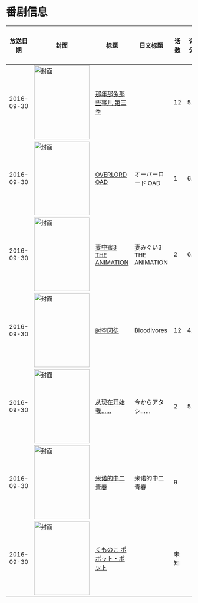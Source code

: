 # 番剧信息

|放送日期|封面|标题|日文标题|话数|评分|评分人数|
|---|---|---|---|---|---|---|
|2016-09-30|<img src="//lain.bgm.tv/pic/cover/c/d6/dd/180485_54581.jpg" alt="封面" style="width:150px;height:200px;object-fit:cover;">|[那年那兔那些事儿 第三季](https://bangumi.tv/subject/180485)||12|5.9|424人评分|
|2016-09-30|<img src="//lain.bgm.tv/pic/cover/c/49/3c/184057_XX8x8.jpg" alt="封面" style="width:150px;height:200px;object-fit:cover;">|[OVERLORD OAD](https://bangumi.tv/subject/184057)|オーバーロード OAD|1|6.3|935人评分|
|2016-09-30|<img src="/img/no_icon_subject.png" alt="封面" style="width:150px;height:200px;object-fit:cover;">|[妻中蜜3 THE ANIMATION](https://bangumi.tv/subject/185974)|妻みぐい3 THE ANIMATION|2|6.8|770人评分|
|2016-09-30|<img src="//lain.bgm.tv/pic/cover/c/d1/b6/191653_B6GRl.jpg" alt="封面" style="width:150px;height:200px;object-fit:cover;">|[时空囚徒](https://bangumi.tv/subject/191653)|Bloodivores|12|4.2|140人评分|
|2016-09-30|<img src="/img/no_icon_subject.png" alt="封面" style="width:150px;height:200px;object-fit:cover;">|[从现在开始我……](https://bangumi.tv/subject/194116)|今からアタシ……|2|5.8|264人评分|
|2016-09-30|<img src="//lain.bgm.tv/pic/cover/c/c0/7d/195783_OYHK9.jpg" alt="封面" style="width:150px;height:200px;object-fit:cover;">|[米诺的中二青春](https://bangumi.tv/subject/195783)|米诺的中二青春|9|||
|2016-09-30|<img src="//lain.bgm.tv/pic/cover/c/d1/2e/417317_34C0f.jpg" alt="封面" style="width:150px;height:200px;object-fit:cover;">|[くものこ ポポット・ポット](https://bangumi.tv/subject/417317)||未知|||
